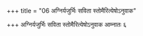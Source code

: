 +++
title = "06 अग्निर्यजुर्भिः सविता स्तोमैरित्येषोऽनुवाक"

+++
अग्निर्यजुर्भिः सविता स्तोमैरित्येषोऽनुवाक आम्नातः ६